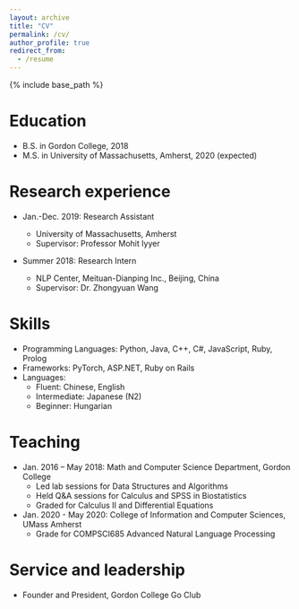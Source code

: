 ```yaml
---
layout: archive
title: "CV"
permalink: /cv/
author_profile: true
redirect_from:
  - /resume
---
```


{% include base_path %}


Education
======
* B.S. in Gordon College, 2018
* M.S. in University of Massachusetts, Amherst, 2020 (expected)

Research experience
======
* Jan.-Dec. 2019: Research Assistant
  * University of Massachusetts, Amherst
  * Supervisor: Professor Mohit Iyyer

* Summer 2018: Research Intern
  * NLP Center, Meituan-Dianping Inc., Beijing, China
  * Supervisor: Dr. Zhongyuan Wang

Skills
======
* Programming Languages: Python, Java, C++, C#, JavaScript, Ruby, Prolog
* Frameworks: PyTorch, ASP.NET, Ruby on Rails
* Languages:
  * Fluent: Chinese, English
  * Intermediate: Japanese (N2)
  * Beginner: Hungarian

Teaching
======
* Jan. 2016 – May 2018: Math and Computer Science Department, Gordon College
  * Led lab sessions for Data Structures and Algorithms
  * Held Q&A sessions for Calculus and SPSS in Biostatistics
  * Graded for Calculus II and Differential Equations
* Jan. 2020 - May 2020: College of Information and Computer Sciences, UMass Amherst
  * Grade for COMPSCI685 Advanced Natural Language Processing

Service and leadership
======
* Founder and President, Gordon College Go Club
